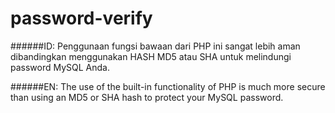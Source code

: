 # password-verify

######ID:
Penggunaan fungsi bawaan dari PHP ini sangat lebih aman dibandingkan menggunakan HASH MD5 atau SHA untuk melindungi password MySQL Anda. 

######EN:
The use of the built-in functionality of PHP is much more secure than using an MD5 or SHA hash to protect your MySQL password.
